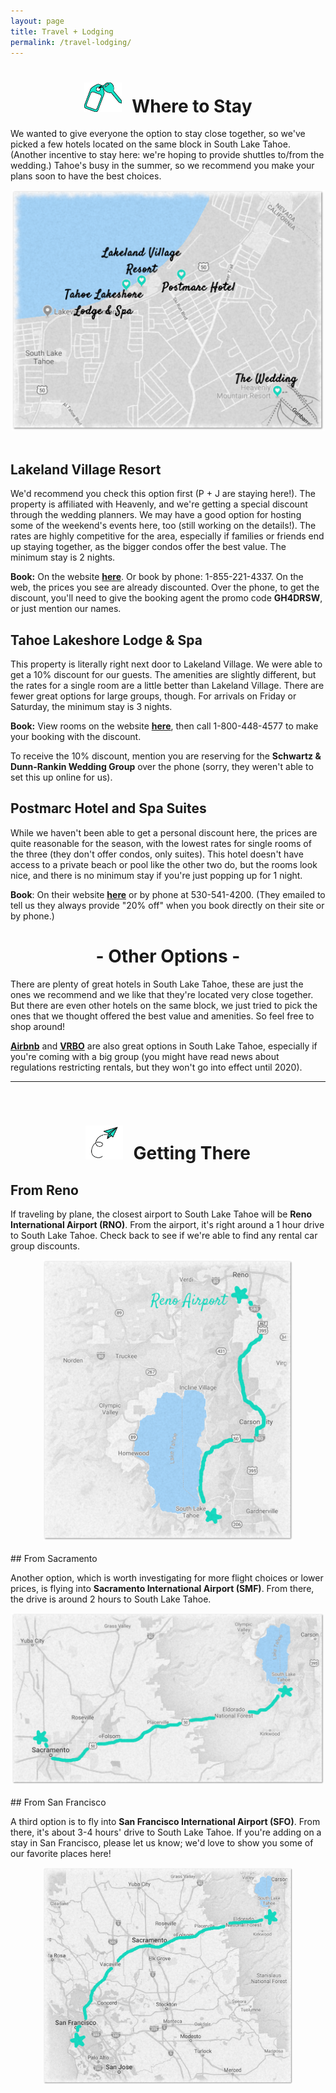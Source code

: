 ```yaml
---
layout: page
title: Travel + Lodging
permalink: /travel-lodging/
---
```

<center>
<h1><img src="/assets/images/room-key.png" alt="Hotel Key" width="60" style="margin-right: 10px"> Where to Stay</h1>
</center>

We wanted to give everyone the option to stay close together, so we've picked a few hotels located on the same block in South Lake Tahoe. (Another incentive to stay here: we're hoping to provide shuttles to/from the wedding.) Tahoe's busy in the summer, so we recommend you make your plans soon to have the best choices.

<center>
<img src="/assets/images/lodging.png" width="500">
</center>
<br>

## Lakeland Village Resort

We'd recommend you check this option first (P + J are staying here!). The property is affiliated with Heavenly, and we're getting a special discount through the wedding planners. We may have a good option for hosting some of the weekend's events here, too (still working on the details!). The rates are highly competitive for the area, especially if families or friends end up staying together, as the bigger condos offer the best value. The minimum stay is 2 nights.

<b>Book:</b> On the website <b><a href="https://gc.synxis.com/rez.aspx?Chain=6521&Dest=HVL&template=SAHV&shell=SUMSAHV&arrive=7/17/2019&depart=7/21/2019&adult=2&child=0&promo=GH4DRSW" target="_blank">here</a></b>. Or book by phone: 1-855-221-4337. On the web, the prices you see are already discounted. Over the phone, to get the discount, you'll need to give the booking agent the promo code <b>GH4DRSW</b>, or just mention our names.

## Tahoe Lakeshore Lodge & Spa

This property is literally right next door to Lakeland Village. We were able to get a 10% discount for our guests. The amenities are slightly different, but the rates for a single room are a little better than Lakeland Village. There are fewer great options for large groups, though. For arrivals on Friday or Saturday, the minimum stay is 3 nights.

<b>Book:</b> View rooms on the website <b><a href="www.tahoelakeshorelodge.com" target="_blank">here</a></b>, then call 1-800-448-4577 to make your booking with the discount.

To receive the 10% discount, mention you are reserving for the <b>Schwartz & Dunn-Rankin Wedding Group</b> over the phone (sorry, they weren't able to set this up online for us).

## Postmarc Hotel and Spa Suites

While we haven't been able to get a personal discount here, the prices are quite reasonable for the season, with the lowest rates for single rooms of the three (they don't offer condos, only suites). This hotel doesn't have access to a private beach or pool like the other two do, but the rooms look nice, and there is no minimum stay if you're just popping up for 1 night.

<b>Book</b>: On their website <b><a href="https://www.postmarchotels.com/en-us" target="_blank">here</a></b> or by phone at 530-541-4200. (They emailed to tell us they always provide "20% off" when you book directly on their site or by phone.)

<center><h1>- Other Options -</h1></center>

There are plenty of great hotels in South Lake Tahoe, these are just the ones we recommend and we like that they're located very close together. But there are even other hotels on the same block, we just tried to pick the ones that we thought offered the best value and amenities. So feel free to shop around!

<b><a href="airbnb.com" target="_blank">Airbnb</a></b> and <b><a href="vrbo.com" target="_blank">VRBO</a></b> are also great options in South Lake Tahoe, especially if you're coming with a big group (you might have read news about regulations restricting rentals, but they won't go into effect until 2020).

---
<br>
<center>
<h1><img src="/assets/images/paper-plane.png" alt="Paper plane" width="60" style="margin-right: 10px"> Getting There</h1>
</center>

## From Reno

If traveling by plane, the closest airport to South Lake Tahoe will be <b>Reno International Airport (RNO)</b>. From the airport, it's right around a 1 hour drive to South Lake Tahoe. Check back to see if we're able to find any rental car group discounts.

<center>
<img src="/assets/images/reno-map.png" width="400" margin="0 auto" float="left">
</center>
<br>
## From Sacramento

Another option, which is worth investigating for more flight choices or lower prices, is flying into <b>Sacramento International Airport (SMF)</b>. From there, the drive is around 2 hours to South Lake Tahoe.

<center>
<img src="/assets/images/sac-map.png" width="500" margin="0 auto" float="left">
</center>
<br>
## From San Francisco

A third option is to fly into **San Francisco International Airport (SFO)**. From there, it's about 3-4 hours' drive to South Lake Tahoe. If you're adding on a stay in San Francisco, please let us know; we'd love to show you some of our favorite places here!

<center>
<img src="/assets/images/sfo-map.png" width="400" margin="0 auto" float="right">
</center>
<br>
